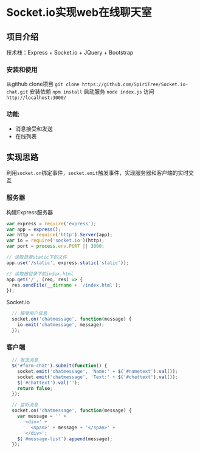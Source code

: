# Socket.io实现web在线聊天室
## 项目介绍
技术栈：Express + Socket.io + JQuery + Bootstrap

### 安装和使用
从github clone项目
`git clone https://github.com/SpiriTree/Socket.io-chat.git`
安装依赖
`npm install`
启动服务
`node index.js`
访问
`http://localhost:3000/`

### 功能
- 消息接受和发送
- 在线列表

## 实现思路
利用`socket.on`绑定事件，`socket.emit`触发事件，实现服务器和客户端的实时交互

### 服务器
构建Express服务器

```javascript
var express = require('express');
var app = express();
var http = require('http').Server(app);
var io = require('socket.io')(http);
var port = process.env.PORT || 3000;

// 读取目录static下的文件
app.use('/static', express.static('static'));

// 读取根目录下的index.html
app.get('/', (req, res) => {
  res.sendFile(__dirname + '/index.html');
});
```

Socket.io

```javascript
  // 接受用户信息
  socket.on('chatmessage', function(message) {
    io.emit('chatmessage', message);
  });
```

### 客户端

```javascript
  // 发送消息
  $('#form-chat').submit(function() {
    socket.emit('chatmessage', 'Name:' + $('#nametext').val());
    socket.emit('chatmessage', 'Text:' + $('#chattext').val());
    $('#chattext').val('');
    return false;
  });

  // 监听消息
  socket.on('chatmessage', function(message) {
    var message = '' +
      '<div>' +
      '  <span>' + message + '</span>' +
      '</div>';
    $('#message-list').append(message);
  });
  ```
